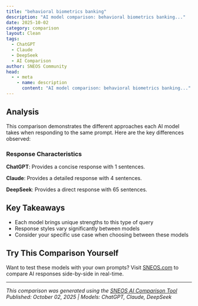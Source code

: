 ```yaml
---
title: "behavioral biometrics banking"
description: "AI model comparison: behavioral biometrics banking..."
date: 2025-10-02
category: comparison
layout: Clean
tags:
  - ChatGPT
  - Claude
  - DeepSeek
  - AI Comparison
author: SNEOS Community
head:
  - - meta
    - name: description
      content: "AI model comparison: behavioral biometrics banking..."
---
```


<ChatComparison
  title="behavioral biometrics banking"
  prompt="behavioral biometrics banking"
  :responses='{
    "ChatGPT": "Behavioral biometrics is an advanced technology used in various fields, including banking, to enhance security and improve user experience. Unlike traditional biometrics (like fingerprints or facial recognition), which rely on physical characteristics, behavioral biometrics analyzes patterns in how users interact with devices and applications. This can include factors such as:\n\n1. **Typing Patterns**: The speed and rhythm with which a user types can be unique.\n2. **Mouse Movements**: The way users move their mouse or touchscreen taps.\n3. **Gait Analysis**: For mobile banking apps on smartphones, how a user holds and moves their device.\n4. **Click Patterns**: The areas of a website the user visits frequently or clicks on.\n5. **Device Handling**: How a user holds their device, including tilt, pressure, and orientation.\n\n**Applications in Banking:**\n- **Fraud Detection**: Behavioral biometrics can help identify unusual user behavior that may indicate fraud. If a user typically signs in from a particular location and suddenly signs in from a different country, the behavioral model can flag this activity for further investigation.\n- **Multi-Factor Authentication**: Banks can implement behavioral biometrics as part of a multi-layered security strategy. It adds an additional layer of protection alongside passwords and traditional biometrics.\n- **User Experience Enhancement**: By continuously monitoring behavior, banks can create a seamless experience for their legitimate users, reducing friction during transactions or logins while still keeping security tight.\n- **Real-Time Monitoring**: Continuous authentication can be applied to monitor user behavior in real time, granting access or prompting additional verification if something appears amiss.\n\n**Benefits:**\n- **Enhanced Security**: Behavioral biometrics can make it much harder for fraudsters to spoof legitimate users, as their behavior is unique and often subtle.\n- **Lower False Positives**: Traditional security measures sometimes flag legitimate users as a threat. Behavioral biometrics can reduce these false positives by understanding normal user behavior over time.\n- **User Convenience**: Users can have a smoother login experience without needing to remember complex passwords or go through multiple verification steps, while still ensuring their security.\n\n**Challenges:**\n- **Privacy Concerns**: Continuous monitoring of user behavior raises concerns regarding privacy and data security, requiring compliance with regulatory standards.\n- **False Negatives**: Changes in a user&#x27;s behavior due to legitimate reasons (illness, new device, etc.) may be falsely flagged as suspicious.\n- **Implementation Costs**: Integrating behavioral biometrics with existing systems can require significant investment in technology and resources.\n\nIn conclusion, behavioral biometrics offers a promising approach for enhancing security in banking environments, but must be implemented thoughtfully to address privacy and user experience issues.",
    "Claude": "Behavioral biometrics in banking refers to the use of unique behavioral patterns to authenticate customers and detect fraud. Here\u0027s an overview of this emerging technology:\n\n## What is Behavioral Biometrics?\n\nBehavioral biometrics analyzes how users interact with devices and applications, creating unique \u0022behavioral fingerprints\u0022 based on:\n\n### Key Behavioral Patterns\n- **Typing dynamics** - rhythm, speed, dwell time between keystrokes\n- **Mouse movement** - speed, acceleration, click patterns\n- **Touchscreen interactions** - pressure, swipe patterns, finger size\n- **Navigation patterns** - how users move through applications\n- **Device handling** - how phones are held and moved\n- **Voice patterns** - speaking rhythm, pauses, intonation\n\n## Banking Applications\n\n### Authentication\n- **Continuous authentication** during online banking sessions\n- **Login verification** without additional passwords\n- **Transaction authorization** for high-value transfers\n- **Account recovery** processes\n\n### Fraud Detection\n- **Real-time monitoring** of user behavior during transactions\n- **Anomaly detection** when patterns deviate from normal behavior\n- **Account takeover prevention**\n- **Social engineering attack identification**\n\n## Benefits for Banks\n\n### Security Advantages\n- **Passive authentication** - works invisibly in background\n- **Difficult to replicate** - behavioral patterns are hard to fake\n- **Continuous protection** throughout entire session\n- **Multi-layered security** when combined with other methods\n\n### User Experience\n- **Frictionless** - no additional steps for users\n- **No passwords to remember**\n- **Seamless transaction flow**\n- **Reduced false positives** compared to traditional fraud detection\n\n## Implementation Challenges\n\n### Technical Issues\n- **Data collection** requirements and storage\n- **Processing power** for real-time analysis\n- **Integration** with existing banking systems\n- **Calibration** for accuracy vs. usability\n\n### Privacy Concerns\n- **Data protection** regulations compliance\n- **User consent** and transparency\n- **Biometric data security**\n- **Cross-border data transfer** issues\n\n## Leading Solutions\n\n### Major Vendors\n- **BioCatch** - comprehensive behavioral analytics\n- **Neuro-ID** - typing and interaction patterns\n- **BehavioSec** - keystroke dynamics\n- **SecuredTouch** - mobile behavioral biometrics\n- **Mastercard NuData** - behavioral and device intelligence\n\n## Current Adoption\n\n### Implementation Examples\n- **Major banks** like JPMorgan Chase, HSBC using for fraud detection\n- **Credit card companies** monitoring transaction behavior\n- **Digital banks** implementing for mobile authentication\n- **Payment processors** using for risk assessment\n\n### Market Trends\n- **Growing adoption** across financial services\n- **Regulatory interest** in authentication standards\n- **Integration with AI/ML** for improved accuracy\n- **Mobile-first** implementations increasing\n\n## Future Outlook\n\n### Emerging Developments\n- **Voice biometrics** integration for phone banking\n- **Gait analysis** using smartphone sensors\n- **Multi-modal approaches** combining multiple behavioral signals\n- **Edge computing** for faster processing\n- **Standardization** efforts across industry\n\n### Regulatory Considerations\n- **PSD2 compliance** in Europe\n- **GDPR implications** for biometric data\n- **Industry standards** development\n- **Cross-border harmonization**\n\nWould you like me to elaborate on any specific aspect of behavioral biometrics in banking?",
    "DeepSeek": "Of course. This is a fascinating and critically important area in modern finance. Here\u2019s a comprehensive breakdown of **behavioral biometrics in banking**.\n\n### What is Behavioral Biometrics?\n\nBehavioral biometrics is an advanced security technology that authenticates users based on their unique, unconscious patterns of behavior. Unlike physical biometrics (fingerprints, face ID) which verify *who you are*, behavioral biometrics verifies *what you do*.\n\nIt\u0027s the digital equivalent of recognizing a close friend by their unique walk, their typing rhythm, or the way they hold their phone.\n\n### How It Works: The Key Behaviors Monitored\n\nBanks and financial apps continuously and transparently analyze thousands of data points in the background. The key behaviors tracked include:\n\n1.  **Keystroke Dynamics:**\n    *   **Rhythm \u0026 Cadence:** The unique way you type, including the speed and rhythm.\n    *   **Flight Time:** The time between key presses.\n    *   **Dwell Time:** How long you hold a key down.\n\n2.  **Mouse \u0026 Touchscreen Dynamics:**\n    *   **Movement Patterns:** The speed, acceleration, and fluidity of your mouse movements or screen swipes.\n    *   **Click Pressure \u0026 Area:** On touchscreens, how hard you press and the surface area of your finger.\n    *   **Scrolling Behavior:** How you scroll\u2014smoothly, in jerks, etc.\n\n3.  **Device Interaction \u0026 Handling:**\n    *   **How You Hold Your Phone:** The angle and micro-movements you make while using a banking app (captured via gyroscope and accelerometer).\n    *   **Gait Analysis:** Your unique walking pattern, which can be used as a pre-authentication step.\n\n4.  **Navigation \u0026 Behavioral Patterns:**\n    *   **Common Actions:** The typical paths you take in the app (e.g., you always check your savings account before paying a bill).\n    *   **Typing Error Rate:** Your common frequency of using the backspace key.\n\n5.  **Cognitive Patterns (Emerging):**\n    *   **Vocabulary \u0026 Writing Style:** The specific words and phrases you commonly use.\n    *   **Decision-Making Speed:** How quickly you navigate through menus or make transfers.\n\n### How Banks Use It: The Two Main Applications\n\n#### 1. Continuous Authentication \u0026 Fraud Prevention (The Primary Use)\n\nThis is the \u0022killer app\u0022 for behavioral biometrics. It works in the background *after* the initial login.\n\n*   **Scenario:** You log into your bank app successfully. A fraudster then uses a remote access tool (RAT) to take over your session.\n*   **How it stops fraud:** The system immediately notices that the mouse movements are now robotic, the typing rhythm is different, and the navigation is unfamiliar. It flags the session as high-risk and can trigger a step-up authentication (like asking for a PIN) or even block the transaction entirely.\n\n*   **Detecting Account Takeover (ATO):** If a fraudster has your password but their behavior doesn\u0027t match your profile, the system will detect the anomaly.\n*   **Preventing Social Engineering Scams:** Even if a user is tricked into making a transaction, the system might detect heightened stress or unusual behavior in their interaction and flag it for review.\n\n#### 2. Frictionless User Experience\n\nFor legitimate users, behavioral biometrics is invisible. It creates a seamless experience by reducing the need for constant, intrusive security checks.\n\n*   **\u0022Silent\u0022 Security:** You aren\u0027t constantly bombarded with 2FA codes or security questions because the system is continuously confirming your identity in the background.\n*   **Streamlined Processes:** Low-risk activities, like checking your balance, can be made even faster when the system is confident it\u0027s you.\n\n### Key Benefits for Banks and Customers\n\n| For Banks | For Customers |\n| :--- | :--- |\n| **Proactive Fraud Detection:** Catches fraud *during* the session, not just at login. | **Enhanced Security:** Protects accounts from takeover and unauthorized transactions. |\n| **Reduces False Positives:** Better at distinguishing legitimate users from fraudsters, reducing the number of legitimate transactions being declined. | **Frictionless Experience:** Less interruption with security checks during normal use. |\n| **Combat New Threats:** Effective against bot attacks, remote access scams, and phishing. | **Peace of Mind:** Knowing there\u0027s an intelligent, invisible layer of protection. |\n| **Regulatory Compliance:** Helps meet strong customer authentication (SCA) requirements under PSD2 in Europe and similar regulations. | |\n\n### Challenges and Considerations\n\n1.  **Privacy Concerns:** This is the biggest hurdle. The idea of a bank monitoring your every keystroke and mouse movement can be unsettling. Banks must be transparent about what data is collected, how it\u0027s used, and must ensure robust data anonymization and protection.\n2.  **Accuracy \u0026 Adaptation:** Behavioral patterns can change due to stress, fatigue, injury, or even using a new device. The systems must be adaptive and sophisticated enough to learn these new patterns without locking out the legitimate user.\n3.  **Initial Setup \u0026 Learning:** The system requires an initial \u0022learning period\u0022 to build a reliable baseline profile for each user.\n4.  **User Awareness:** Many users are unaware this technology is in use, which can lead to trust issues if not communicated properly.\n\n### The Future of Behavioral Biometrics in Banking\n\n*   **AI and Machine Learning:** Systems will become even more accurate and adaptive, learning user behavior in real-time and reducing false flags.\n*   **Voice Biometrics:** Analyzing not just the sound of your voice, but your speech patterns, cadence, and vocabulary.\n*   **Cross-Platform Profiling:** Creating a unified behavioral profile that works seamlessly across your phone, laptop, and even in-branch interactions.\n*   **Emotional State Analysis:** Detecting signs of distress or coercion that might indicate a user is being forced to make a transaction under duress.\n\n### Conclusion\n\nBehavioral biometrics represents a fundamental shift in banking security\u2014from a single checkpoint at the door (the password) to a continuous, intelligent escort throughout the entire user session. While it raises valid privacy questions that must be addressed, its power to fight modern, sophisticated fraud while improving the customer experience makes it a cornerstone of the future of secure digital banking."
  }'
  published-date="09:44"
/>

## Analysis

This comparison demonstrates the different approaches each AI model takes when responding to the same prompt. Here are the key differences observed:

### Response Characteristics

**ChatGPT**: Provides a concise response with 1 sentences. 

**Claude**: Provides a detailed response with 4 sentences. 

**DeepSeek**: Provides a direct response with 65 sentences. 

## Key Takeaways

- Each model brings unique strengths to this type of query
- Response styles vary significantly between models
- Consider your specific use case when choosing between these models

## Try This Comparison Yourself

Want to test these models with your own prompts? Visit [SNEOS.com](https://sneos.com) to compare AI responses side-by-side in real-time.

---

*This comparison was generated using the [SNEOS AI Comparison Tool](https://sneos.com)*
*Published: October 02, 2025 | Models: ChatGPT, Claude, DeepSeek*
